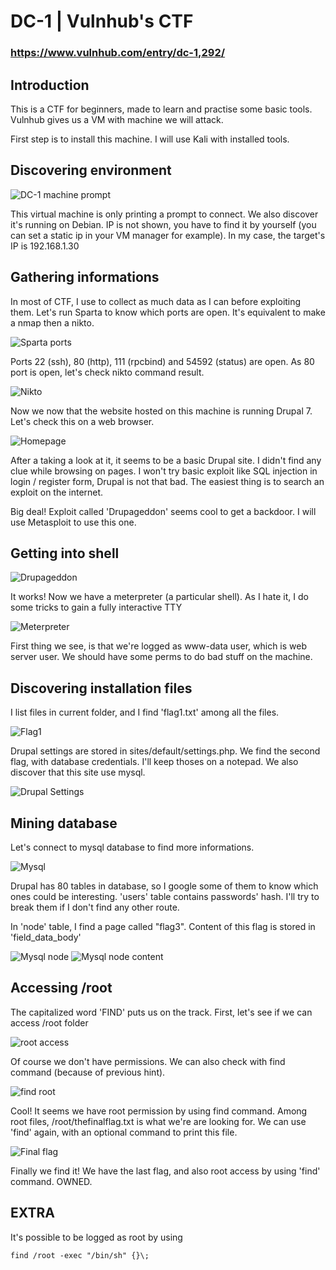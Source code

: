 DC-1 | Vulnhub's CTF
====================

### https://www.vulnhub.com/entry/dc-1,292/

## Introduction

This is a CTF for beginners, made to learn and practise some basic tools.
Vulnhub gives us a VM with machine we will attack.

First step is to install this machine.
I will use Kali with installed tools.

## Discovering environment

![DC-1 machine prompt](screenshots/1.jpg)

This virtual machine is only printing a prompt to connect. We also discover it's running on Debian.
IP is not shown, you have to find it by yourself (you can set a static ip in your VM manager for example).
In my case, the target's IP is 192.168.1.30

## Gathering informations

In most of CTF, I use to collect as much data as I can before exploiting them.
Let's run Sparta to know which ports are open. It's equivalent to make a nmap then a nikto.

![Sparta ports](screenshots/2.jpg)

Ports 22 (ssh), 80 (http), 111 (rpcbind) and 54592 (status) are open.
As 80 port is open, let's check nikto command result.

![Nikto](screenshots/3.jpg)

Now we now that the website hosted on this machine is running Drupal 7.
Let's check this on a web browser.

![Homepage](screenshots/4.jpg)

After a taking a look at it, it seems to be a basic Drupal site. I didn't find any clue while browsing on pages. I won't try basic exploit like SQL injection in login / register form, Drupal is not that bad. The easiest thing is to search an exploit on the internet.

Big deal! Exploit called 'Drupageddon' seems cool to get a backdoor. I will use Metasploit to use this one.

## Getting into shell

![Drupageddon](screenshots/5.jpg)

It works! Now we have a meterpreter (a particular shell). As I hate it, I do some tricks to gain a fully interactive TTY

![Meterpreter](screenshots/6.jpg)

First thing we see, is that we're logged as www-data user, which is web server user. We should have some perms to do bad stuff on the machine.

## Discovering installation files

I list files in current folder, and I find 'flag1.txt' among all the files.

![Flag1](screenshots/7.jpg)

Drupal settings are stored in sites/default/settings.php. We find the second flag, with database credentials. I'll keep thoses on a notepad.
We also discover that this site use mysql.

![Drupal Settings](screenshots/8.jpg)

## Mining database

Let's connect to mysql database to find more informations.

![Mysql](screenshots/9.jpg)

Drupal has 80 tables in database, so I google some of them to know which ones could be interesting. 'users' table contains passwords' hash. I'll try to break them if I don't find any other route.

In 'node' table, I find a page called "flag3". Content of this flag is stored in 'field_data_body'

![Mysql node](screenshots/10.jpg)
![Mysql node content](screenshots/11.jpg)

## Accessing /root

The capitalized word 'FIND' puts us on the track.
First, let's see if we can access /root folder

![root access](screenshots/12.jpg)

Of course we don't have permissions. We can also check with find command (because of previous hint).

![find root](screenshots/13.jpg)

Cool! It seems we have root permission by using find command.
Among root files, /root/thefinalflag.txt is what we're are looking for.
We can use 'find' again, with an optional command to print this file.

![Final flag](screenshots/14.jpg)

Finally we find it! We have the last flag, and also root access by using 'find' command.
OWNED.

## EXTRA

It's possible to be logged as root by using
```
find /root -exec "/bin/sh" {}\;
```

 




